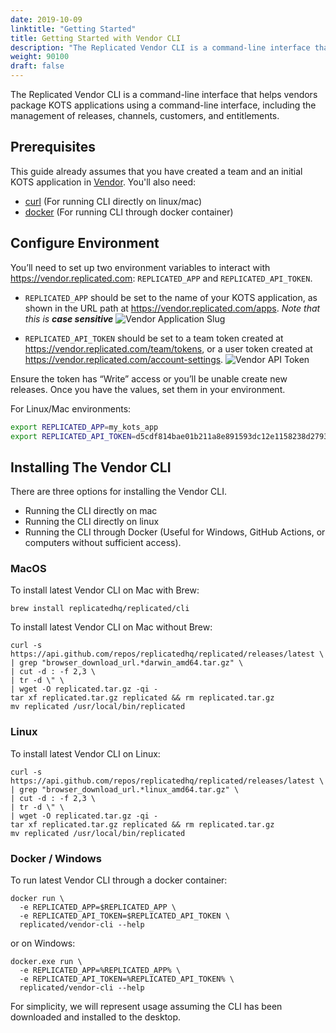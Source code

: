 ```yaml
---
date: 2019-10-09
linktitle: "Getting Started"
title: Getting Started with Vendor CLI
description: "The Replicated Vendor CLI is a command-line interface that helps vendors package KOTS applications using a command-line interface, including the management of releases, channels, customers, and entitlements."
weight: 90100
draft: false
---
```


The Replicated Vendor CLI is a command-line interface that helps vendors package KOTS applications using a command-line interface, including the management of releases, channels, customers, and entitlements.

## Prerequisites

This guide already assumes that you have created a team and an initial KOTS application in [Vendor](/vendor/packaging). You'll also need: 

* [curl](https://curl.haxx.se/) (For running CLI directly on linux/mac)
* [docker](https://www.docker.com) (For running CLI through docker container)


## Configure Environment

You’ll need to set up two environment variables to interact with https://vendor.replicated.com: `REPLICATED_APP` and `REPLICATED_API_TOKEN`. 


* `REPLICATED_APP` should be set to the name of your KOTS application, as shown in the URL path at https://vendor.replicated.com/apps. _Note that this is **case sensitive**_
![Vendor Application Slug](/images/vendor-app-slug.png)

* `REPLICATED_API_TOKEN` should be set to a team token created at https://vendor.replicated.com/team/tokens, or a user token created at https://vendor.replicated.com/account-settings.
![Vendor API Token](/images/vendor-team-token.png)

Ensure the token has “Write” access or you’ll be unable create new releases. 
Once you have the values, set them in your environment. 

For Linux/Mac environments: 
```bash
export REPLICATED_APP=my_kots_app
export REPLICATED_API_TOKEN=d5cdf814bae01b211a8e891593dc12e1158238d27932d082a32b98706e576216
```

## Installing The Vendor CLI

There are three options for installing the Vendor CLI. 

* Running the CLI directly on mac
* Running the CLI directly on linux
* Running the CLI through Docker (Useful for Windows, GitHub Actions, or computers without sufficient access). 

### MacOS

To install latest Vendor CLI on Mac with Brew:

```shell
brew install replicatedhq/replicated/cli
```

To install latest Vendor CLI on Mac without Brew: 
```shell
curl -s https://api.github.com/repos/replicatedhq/replicated/releases/latest \
| grep "browser_download_url.*darwin_amd64.tar.gz" \
| cut -d : -f 2,3 \
| tr -d \" \
| wget -O replicated.tar.gz -qi -
tar xf replicated.tar.gz replicated && rm replicated.tar.gz
mv replicated /usr/local/bin/replicated
```

### Linux

To install latest Vendor CLI on Linux:

```shell
curl -s https://api.github.com/repos/replicatedhq/replicated/releases/latest \
| grep "browser_download_url.*linux_amd64.tar.gz" \
| cut -d : -f 2,3 \
| tr -d \" \
| wget -O replicated.tar.gz -qi -
tar xf replicated.tar.gz replicated && rm replicated.tar.gz
mv replicated /usr/local/bin/replicated
```

### Docker / Windows

To run latest Vendor CLI through a docker container:

```shell
docker run \
  -e REPLICATED_APP=$REPLICATED_APP \
  -e REPLICATED_API_TOKEN=$REPLICATED_API_TOKEN \
  replicated/vendor-cli --help
```

or on Windows:

```dos
docker.exe run \
  -e REPLICATED_APP=%REPLICATED_APP% \
  -e REPLICATED_API_TOKEN=%REPLICATED_API_TOKEN% \
  replicated/vendor-cli --help
```

For simplicity, we will represent usage assuming the CLI has been downloaded and installed to the desktop. 
